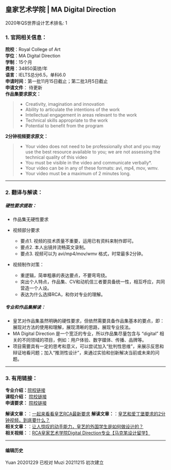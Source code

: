 ## 皇家艺术学院 | MA Digital Direction

2020年QS世界设计艺术排名: 1  

### 1. 官网相关信息：

**院校**：Royal College of Art  
**学位**：MA Digital Direction  
**学制**：15个月  
**费用**：34850英镑/年  
**语言**：IELTS总分6.5，单科6.0  
**申请时间**：第一批11月15日截止；第二批3月5日截止  
**申请文件**： 待更新  
**作品集要求原文：**   

> - Creativity, imagination and innovation  
> - Ability to articulate the intentions of the work  
> - Intellectual engagement in areas relevant to the work  
> - Technical skills appropriate to the work
> - Potential to benefit from the program   



**2分钟视频要求原文：**   


> -  Your video does not need to be professionally shot and you may use the best resource available to you; we are not assessing the technical quality of this video
> -  You must be visible in the video and communicate verbally*.
> -  Your video can be in any of these formats: avi, mp4, mov, wmv.
> -  Your video must be a maximum of 2 minutes long.


---


### 2. 翻译与解读：

##### 硬性要求提取：
- 作品集无硬性要求  


- 视频部分要求

  - 要点1. 视频的技术质量不重要，运用已有资料来制作即可。
  - 要点2. 本人出镜并流畅英文录制。
  - 要点3. 视频可以为 avi/mp4/mov/wmv 格式，时常最多2分钟。


- 视频制作对策：

  - 重逻辑，简单粗暴的表达要点，不要弯弯绕。
  - 突出个人特点，作品集、CV和动机信三者要具备统一性，相互呼应，共同营造一个人设。
  - 表达为什么选择RCA，和你对专业的理解。


##### 专业和作品集解读：


- 皇艺对作品集虽然明确的硬性要求，但依然需要具备作品集基本的要点，即：展现对方法的使用和理解，展现清晰的思路，展现专业技法。
- MA Digital Direction 是一个宽泛的专业，所以作品集尽量包含与 “digital” 相关的不同领域的项目，例如：用户体验、数字媒体、传播、品牌等。
- 项目需要具有一定的思考和意义，可以尝试加入“批判性思维”，来展示反思和辩证地看问题；加入“推测性设计”，来通过实验和创新解决当前或未来的问题。

---


### 3. 有用链接：

**专业介绍：**[院校链接](https://www.rca.ac.uk/schools/school-of-communication/digital-direction/)  
**课程介绍：** [院校链接](https://www.rca.ac.uk/schools/school-of-communication/digital-direction/#curriculum)  
**申请要求：** [院校链接](https://www.rca.ac.uk/studying-at-the-rca/apply/entrance-requirements/ma-entrance-requirements/)


**解读文章：**：[一起来看看皇艺RCA最新要求](http://www.makebi.net/38630.html)
**解读文章：**：[皇艺和爱丁堡要求的2分钟视频，到底要什么？](http://www.makebi.net/38406.html)   
**相关文章：**：[让人惊叹的动手能力，皇艺的外国学生是如何做设计的？](http://www.makebi.net/38406.html)  
**相关视频：**：[RCA皇家艺术学院Digital Direction专业【马克笔设计留学】](https://www.bilibili.com/video/av22598279)  



---


#### 编辑历史
Yuan 20201229 已校对
Muzi 20211215 初次建立
